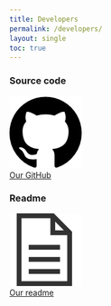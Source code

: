 ```yaml
---
title: Developers
permalink: /developers/
layout: single
toc: true
---
```


### Source code
<img src="../assets/images/logo-github.png" alt="GitHub Logo"><br>
<a href="https://github.com/InteraactionGroup/interaactionGaze">Our GitHub</a>

### Readme
<img src="../assets/images/file-text.png" alt="File logo"><br>
<a href="https://github.com/InteraactionGroup/interaactionGaze/blob/master/README.md">Our readme</a>